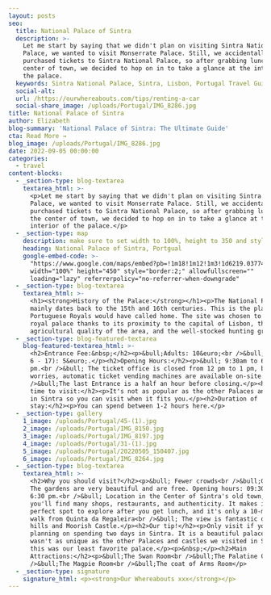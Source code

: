 ```yaml
---
layout: posts
seo:
  title: National Palace of Sintra
  description: >-
    Let me start by saying that we didn't plan on visiting Sintra National
    Palace, we wanted to visit Monserrate Palace. Still, we accidentally
    purchased tickets to Sintra National Palace, so after grabbing lunch in the
    center of town, we decided to hop on in to take a glance at the interior of
    the palace.
  keywords: Sintra National Palace, Sintra, Lisbon, Portugal Travel Guide.
  social-alt:
  url: /https://ourwhereabouts.com/tips/renting-a-car
  social-share_image: /uploads/Portugal/IMG_8286.jpg
title: National Palace of Sintra
author: Elizabeth
blog-summary: 'National Palace of Sintra: The Ultimate Guide'
cta: Read More →
blog_image: /uploads/Portugal/IMG_8286.jpg
date: 2022-09-05 00:00:00
categories:
  - travel
content-blocks:
  - _section-type: blog-textarea
    textarea_html: >-
      <p>Let me start by saying that we didn't plan on visiting Sintra National
      Palace, we wanted to visit Monserrate Palace. Still, we accidentally
      purchased tickets to Sintra National Palace, so after grabbing lunch in
      the center of town, we decided to hop on in to take a glance at the
      interior of the palace.</p>
  - _section-type: map
    description: make sure to set width to 100%, height to 350 and style to border 2
    heading: National Palace of Sintra, Portgual
    google-embed-code: >-
      "https://www.google.com/maps/embed?pb=!1m18!1m12!1m3!1d6219.037746059057!2d-9.39941013022464!3d38.797662700000004!2m3!1f0!2f0!3f0!3m2!1i1024!2i768!4f13.1!3m3!1m2!1s0xd1edac0235d438d%3A0x74c0a6e0c1a71680!2sSintra%20National%20Palace!5e0!3m2!1sen!2sus!4v1662361342648!5m2!1sen!2sus"
      width="100%" height="450" style="border:2;" allowfullscreen=""
      loading="lazy" referrerpolicy="no-referrer-when-downgrade"
  - _section-type: blog-textarea
    textarea_html: >-
      <h1><strong>History of the Palace:</strong></h1><p>The National Palace
      mainly dates back to the 15th and 16th centuries. This is the place that
      Portuguese Royals would have called home. The site was chosen to be a
      royal palace thanks to its proximity to the capital of Lisbon, the
      agricultural quality of the area, and the well-stocked hunting ground.</p>
  - _section-type: blog-featured-textarea
    blog-featured-textarea_html: >-
      <h2>Entrance Fee:&nbsp;</h2><p>&bull;Adults: 10&euro;<br />&bull;Kids (age
      6 - 17): 5&euro;.</p><h2>Opening Hours:</h2><p>&bull; 9:30am to 6:30
      pm.<br />&bull; The ticket office is closed from 12 pm to 1 pm, but no
      worries, automatic ticket vending machines are available on-site.<br
      />&bull;The last Entrance is a half an hour before closing.</p><h2>Best
      time to visit:</h2><p>It's not as popular as the other Palaces and castles
      in Sintra so you can visit when it fits you.</p><h2>Duration of
      stay:</h2><p>You can spend between 1-2 hours here.</p>
  - _section-type: gallery
    1_image: /uploads/Portugal/45-(1).jpg
    2_image: /uploads/Portugal/IMG_8150.jpg
    3_image: /uploads/Portugal/IMG_8197.jpg
    4_image: /uploads/Portugal/31-(1).jpg
    5_image: /uploads/Portugal/20220505_150407.jpg
    6_image: /uploads/Portugal/IMG_8264.jpg
  - _section-type: blog-textarea
    textarea_html: >-
      <h2>Why you should visit?</h2><p>&bull; Fewer crowds<br />&bull;Gardens:
      The gardens are very beautiful and are free. Opening hours: 09:30 am to
      6:30 pm.<br />&bull; Location in the Center of Sintra's old town, where
      you'll find many shops, restaurants, and authenticity. It makes it the
      perfect spot to explore after you get lunch, and it's only a 10-minute
      walk from Quinta da Regaleira<br />&bull; The view is fantastic of the
      hills and Moorish Castle.</p><h2>Our tip!</h2><p>Only visit if you are
      planning on spending two days in Sintra. It is a beautiful palace, but it
      wasn't as unique as the other Palaces and castles we visited in Sintra, so
      this was our least favorite palace.</p><p>&nbsp;</p><h2>Main
      Attractions:</h2><p>&bull;The Swan Room<br />&bull;The Palatine Chapel<br
      />&bull;The Magpie Room<br />&bull;The coat of Arms Room</p>
  - _section-type: signature
    signature_html: <p><strong>Our Whereabouts xxx</strong></p>
---
```

